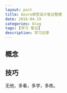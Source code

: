 ```yaml
---
layout: post
title: Axure原型设计笔记整理
date: 2016-04-19
categories: blog
tags: [学习 笔记]
description: 学习记录
---
```

## 概念


## 技巧

无他，多看，多学，多练。
